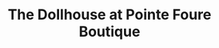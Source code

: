 ---
title: "The Dollhouse at Pointe Foure Boutique"
url: /erie/the-dollhouse-at-pointe-foure-boutique/
shop: Kleidung
---